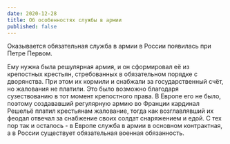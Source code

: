 ```yaml
---
date: 2020-12-28
title: Об особенностях службы в армии
published: false
---
```

Оказывается обязательная служба в армии в России появилась при Петре Первом.
<!--more-->
Ему нужна была решулярная армия, и он сформировал её из крепостных крестьян, стребованных в обязательном порядке с дворянства. При этом их кормили и снабжали за государственный счёт, но жалования не платили. Это было возможно благодаря сузествованию в тот момент крепостного права. В Европе его не было, поэтому создававший регулярную армию во Франции кардинал Решельё платил крестьянам жалование, тогда как возглавлявший их феодал отвечал за снабжение своих солдат снаряжением и едой. С тех пор так и осталось - в Европе служба в армии в основном контрактная, а в России существует обязательная военная обязанность.
